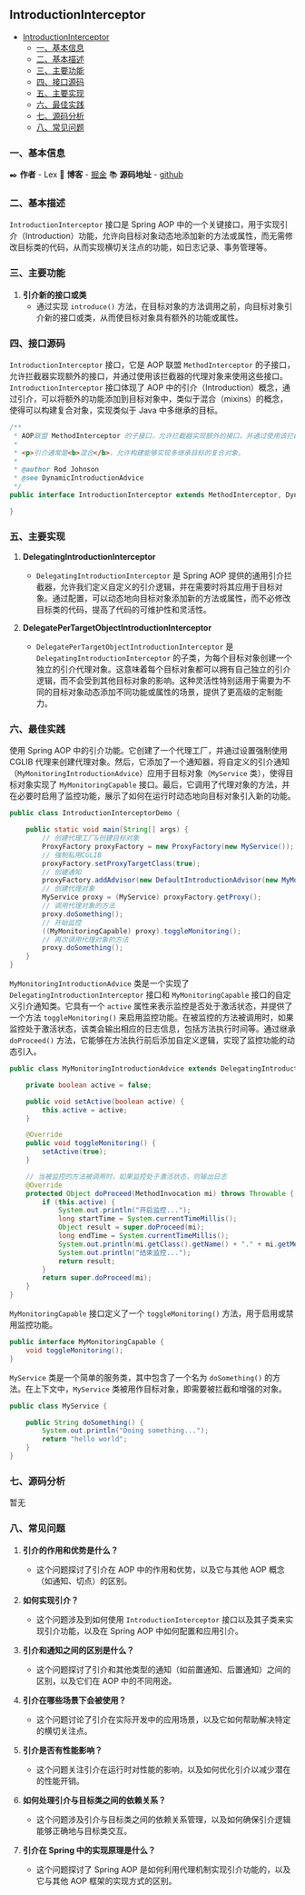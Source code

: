 ## IntroductionInterceptor

- [IntroductionInterceptor](#IntroductionInterceptor)
    - [一、基本信息](#一基本信息)
    - [二、基本描述](#二基本描述)
    - [三、主要功能](#三主要功能)
    - [四、接口源码](#四接口源码)
    - [五、主要实现](#五主要实现)
    - [六、最佳实践](#六最佳实践)
    - [七、源码分析](#七源码分析)
    - [八、常见问题](#八常见问题)

### 一、基本信息

✒️ **作者** - Lex 📝 **博客** - [掘金](https://juejin.cn/user/4251135018533068/posts) 📚 **源码地址** - [github](https://github.com/xuchengsheng/spring-reading)

### 二、基本描述

`IntroductionInterceptor` 接口是 Spring AOP 中的一个关键接口，用于实现引介（Introduction）功能，允许向目标对象动态地添加新的方法或属性，而无需修改目标类的代码，从而实现横切关注点的功能，如日志记录、事务管理等。

### 三、主要功能

1. **引介新的接口或类**
   + 通过实现 `introduce()` 方法，在目标对象的方法调用之前，向目标对象引介新的接口或类，从而使目标对象具有额外的功能或属性。

### 四、接口源码

`IntroductionInterceptor` 接口，它是 AOP 联盟 `MethodInterceptor` 的子接口，允许拦截器实现额外的接口，并通过使用该拦截器的代理对象来使用这些接口。`IntroductionInterceptor` 接口体现了 AOP 中的引介（Introduction）概念，通过引介，可以将额外的功能添加到目标对象中，类似于混合（mixins）的概念，使得可以构建复合对象，实现类似于 Java 中多继承的目标。

```java
/**
 * AOP联盟 MethodInterceptor 的子接口，允许拦截器实现额外的接口，并通过使用该拦截器的代理对象来使用这些接口。这是一个基本的AOP概念，称为<b>引介</b>。
 *
 * <p>引介通常是<b>混合</b>，允许构建能够实现多继承目标的复合对象。
 *
 * @author Rod Johnson
 * @see DynamicIntroductionAdvice
 */
public interface IntroductionInterceptor extends MethodInterceptor, DynamicIntroductionAdvice {

}
```

### 五、主要实现

1. **DelegatingIntroductionInterceptor**

   + `DelegatingIntroductionInterceptor` 是 Spring AOP 提供的通用引介拦截器，允许我们定义自定义的引介逻辑，并在需要时将其应用于目标对象。通过配置，可以动态地向目标对象添加新的方法或属性，而不必修改目标类的代码，提高了代码的可维护性和灵活性。

2. **DelegatePerTargetObjectIntroductionInterceptor**

   + `DelegatePerTargetObjectIntroductionInterceptor` 是 `DelegatingIntroductionInterceptor` 的子类，为每个目标对象创建一个独立的引介代理对象。这意味着每个目标对象都可以拥有自己独立的引介逻辑，而不会受到其他目标对象的影响。这种灵活性特别适用于需要为不同的目标对象动态添加不同功能或属性的场景，提供了更高级的定制能力。

### 六、最佳实践

使用 Spring AOP 中的引介功能。它创建了一个代理工厂，并通过设置强制使用 CGLIB 代理来创建代理对象。然后，它添加了一个通知器，将自定义的引介通知（`MyMonitoringIntroductionAdvice`）应用于目标对象（`MyService` 类），使得目标对象实现了 `MyMonitoringCapable` 接口。最后，它调用了代理对象的方法，并在必要时启用了监控功能，展示了如何在运行时动态地向目标对象引入新的功能。

```java
public class IntroductionInterceptorDemo {

    public static void main(String[] args) {
        // 创建代理工厂&创建目标对象
        ProxyFactory proxyFactory = new ProxyFactory(new MyService());
        // 强制私用CGLIB
        proxyFactory.setProxyTargetClass(true);
        // 创建通知
        proxyFactory.addAdvisor(new DefaultIntroductionAdvisor(new MyMonitoringIntroductionAdvice(), MyMonitoringCapable.class));
        // 创建代理对象
        MyService proxy = (MyService) proxyFactory.getProxy();
        // 调用代理对象的方法
        proxy.doSomething();
        // 开始监控
        ((MyMonitoringCapable) proxy).toggleMonitoring();
        // 再次调用代理对象的方法
        proxy.doSomething();
    }
}
```

`MyMonitoringIntroductionAdvice` 类是一个实现了 `DelegatingIntroductionInterceptor` 接口和 `MyMonitoringCapable` 接口的自定义引介通知类。它具有一个 `active` 属性来表示监控是否处于激活状态，并提供了一个方法 `toggleMonitoring()` 来启用监控功能。在被监控的方法被调用时，如果监控处于激活状态，该类会输出相应的日志信息，包括方法执行时间等。通过继承 `doProceed()` 方法，它能够在方法执行前后添加自定义逻辑，实现了监控功能的动态引入。

```java
public class MyMonitoringIntroductionAdvice extends DelegatingIntroductionInterceptor implements MyMonitoringCapable {

    private boolean active = false;

    public void setActive(boolean active) {
        this.active = active;
    }

    @Override
    public void toggleMonitoring() {
        setActive(true);
    }

    // 当被监控的方法被调用时，如果监控处于激活状态，则输出日志
    @Override
    protected Object doProceed(MethodInvocation mi) throws Throwable {
        if (this.active) {
            System.out.println("开启监控...");
            long startTime = System.currentTimeMillis();
            Object result = super.doProceed(mi);
            long endTime = System.currentTimeMillis();
            System.out.println(mi.getClass().getName() + "." + mi.getMethod().getName() + " 耗费时间：" + (endTime - startTime) + " 毫秒");
            System.out.println("结束监控...");
            return result;
        }
        return super.doProceed(mi);
    }
}
```

`MyMonitoringCapable` 接口定义了一个 `toggleMonitoring()` 方法，用于启用或禁用监控功能。

```java
public interface MyMonitoringCapable {
    void toggleMonitoring();
}
```

`MyService` 类是一个简单的服务类，其中包含了一个名为 `doSomething()` 的方法。在上下文中，`MyService` 类被用作目标对象，即需要被拦截和增强的对象。

```java
public class MyService {

    public String doSomething() {
        System.out.println("Doing something...");
        return "hello world";
    }
}
```

### 七、源码分析

暂无

### 八、常见问题

1. **引介的作用和优势是什么？**

   - 这个问题探讨了引介在 AOP 中的作用和优势，以及它与其他 AOP 概念（如通知、切点）的区别。

2. **如何实现引介？**

   - 这个问题涉及到如何使用 `IntroductionInterceptor` 接口以及其子类来实现引介功能，以及在 Spring AOP 中如何配置和应用引介。

3. **引介和通知之间的区别是什么？**

   - 这个问题探讨了引介和其他类型的通知（如前置通知、后置通知）之间的区别，以及它们在 AOP 中的不同用途。

4. **引介在哪些场景下会被使用？**

   - 这个问题讨论了引介在实际开发中的应用场景，以及它如何帮助解决特定的横切关注点。

5. **引介是否有性能影响？**

   - 这个问题关注引介在运行时对性能的影响，以及如何优化引介以减少潜在的性能开销。

6. **如何处理引介与目标类之间的依赖关系？**

   - 这个问题涉及引介与目标类之间的依赖关系管理，以及如何确保引介逻辑能够正确地与目标类交互。

7. **引介在 Spring 中的实现原理是什么？**

   - 这个问题探讨了 Spring AOP 是如何利用代理机制实现引介功能的，以及它与其他 AOP 框架的实现方式的区别。
